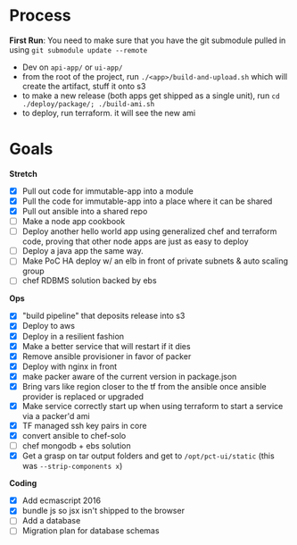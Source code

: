 # Process

**First Run**: You need to make sure that you have the git submodule pulled in using `git submodule update --remote`

- Dev on `api-app/` or `ui-app/`
- from the root of the project, run `./<app>/build-and-upload.sh` which will create the artifact, stuff it onto s3
- to make a new release (both apps get shipped as a single unit), run `cd ./deploy/package/; ./build-ami.sh`
- to deploy, run terraform. it will see the new ami

# Goals

**Stretch**

- [x] Pull out code for immutable-app into a module
- [x] Pull the code for immutable-app into a place where it can be shared
- [x] Pull out ansible into a shared repo
- [ ] Make a node app cookbook
- [ ] Deploy another hello world app using generalized chef and terraform code, proving that other node apps are just as easy to deploy
- [ ] Deploy a java app the same way.
- [ ] Make PoC HA deploy w/ an elb in front of private subnets & auto scaling group
- [ ] chef RDBMS solution backed by ebs

**Ops**

- [x] "build pipeline" that deposits release into s3
- [x] Deploy to aws
- [x] Deploy in a resilient fashion
- [x] Make a better service that will restart if it dies
- [x] Remove ansible provisioner in favor of packer
- [x] Deploy with nginx in front
- [x] make packer aware of the current version in package.json
- [x] Bring vars like region closer to the tf from the ansible once ansible provider is replaced or upgraded
- [x] Make service correctly start up when using terraform to start a service via a packer'd ami
- [x] TF managed ssh key pairs in core
- [x] convert ansible to chef-solo
- [ ] chef mongodb + ebs solution
- [x] Get a grasp on tar output folders and get to `/opt/pct-ui/static` (this was `--strip-components x`)

**Coding**

- [x] Add ecmascript 2016
- [x] bundle js so jsx isn't shipped to the browser
- [ ] Add a database
- [ ] Migration plan for database schemas
